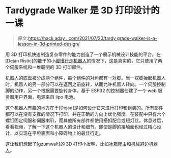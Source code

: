 # Tardygrade Walker 是 3D 打印设计的一课

> 原文:[https://hack aday . com/2021/07/23/tardy grade-walker-is-a-lesson-in-3d-printed-design/](https://hackaday.com/2021/07/23/tardygrade-walker-is-a-lesson-in-3d-printed-design/)

用 3D 打印机快速制造复杂零件的能力创造了一个展示机械设计技能的平台。在[Dejan Ristic]的能干的小[缓慢行走机器人](https://hackaday.io/project/180210-tardygrade)的情况下，这是真实的，它只使用了两个伺服系统和一堆聪明的 3D 打印部件。

机器人的底盘被分成两个组件，每个组件的对角都有一对脚。当一双脚抬起机器人时，机器人的另一部分可以在返回之前旋转，从而允许机器人转向。一个伺服控制脚的动作，另一个根据需要旋转身体。基于 ESP32 的控制器创建了一个 web 服务器用户界面，电源来自 lipo 电池。

这个机器人有趣的地方在于[Dejan]是如何设计它来进行打印和组装的。所有部件都可以在没有支撑的情况下打印，并在正确的方向上优化强度。在装配中只有六个螺钉固定伺服和伺服喇叭，而其他所有部件都使用搭扣配合或短灯丝。休息过后，看看视频，了解一下这个机器人的设计和细节。即使是脚的接触面也经过精心设计，以实现在平坦表面和小障碍物上的最佳行走。

这让我们想起了[gzumwalt]的 3D 打印小发明，比如[冰箱爬虫](https://hackaday.com/2020/12/10/a-walking-rover-destined-explore-your-fridge-door/)和[机械避边机器人](https://hackaday.com/2020/12/27/mechanical-edge-avoiding-robot/)。